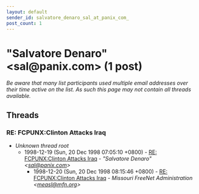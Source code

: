 ```yaml
---
layout: default
sender_id: salvatore_denaro_sal_at_panix_com_
post_count: 1
---
```


# "Salvatore Denaro" <sal<span>@</span>panix.com> (1 post)

_Be aware that many list participants used multiple email addresses over their time active on the list. As such this page may not contain all threads available._

## Threads

### RE: FCPUNX:Clinton Attacks Iraq
+ _Unknown thread root_
  + 1998-12-19 (Sun, 20 Dec 1998 07:05:10 +0800) - [RE: FCPUNX:Clinton Attacks Iraq](/archive/1998/12/046b7a4b687094aecc6a97dd06177421a2e05c03edbaaa60d3aa8ad68db5fe3d) - _"Salvatore Denaro" \<sal@panix.com\>_
    + 1998-12-20 (Sun, 20 Dec 1998 08:15:46 +0800) - [RE: FCPUNX:Clinton Attacks Iraq](/archive/1998/12/c5c4439e31318c5e36c28e8ace2052817928d9517efb659192d738e042221d70) - _Missouri FreeNet Administration \<measl@mfn.org\>_

